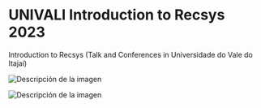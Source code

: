 # UNIVALI Introduction to Recsys 2023
Introduction to Recsys (Talk and Conferences in Universidade do Vale do Itajaí)

<p style="center;">
  <img src="https://encrypted-tbn0.gstatic.com/images?q=tbn:ANd9GcRN05X6OfOk9eW1F6vCHF9DYEmuxfqcd2GWNKW5-CbKhJZBct8WtjvhW4jh93sKnCFyYw&usqp=CAU" alt="Descripción de la imagen">
</p>
<p style=":center;">
  <img src="https://univali.br/noticias/PublishingImages/a%C3%A9rea%20-%20Campus%20Itaja%C3%AD.jpg" alt="Descripción de la imagen">
</p>